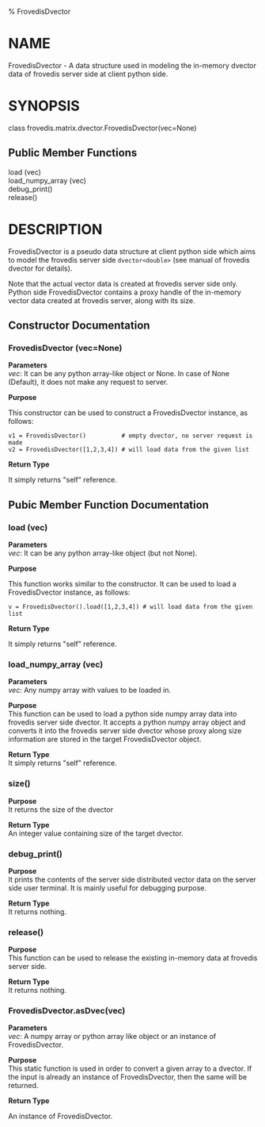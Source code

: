 % FrovedisDvector

# NAME

FrovedisDvector -  A data structure used in modeling the in-memory 
dvector data of frovedis server side at client python side. 

# SYNOPSIS

class frovedis.matrix.dvector.FrovedisDvector(vec=None)    

## Public Member Functions
load (vec)   
load_numpy_array (vec)     
debug_print()   
release()   

# DESCRIPTION

FrovedisDvector is a pseudo data structure at client python side 
which aims to model the frovedis server side `dvector<double>` 
(see manual of frovedis dvector for details).   

Note that the actual vector data is created at frovedis server side only. 
Python side FrovedisDvector contains a proxy handle of the in-memory vector 
data created at frovedis server, along with its size.   

## Constructor Documentation

### FrovedisDvector (vec=None)   
__Parameters__    
_vec_: It can be any python array-like object or None. 
In case of None (Default), it does not make any request to server.   

__Purpose__    

This constructor can be used to construct a FrovedisDvector instance, 
as follows:

    v1 = FrovedisDvector()          # empty dvector, no server request is made   
    v2 = FrovedisDvector([1,2,3,4]) # will load data from the given list   

__Return Type__    

It simply returns "self" reference.   

## Pubic Member Function Documentation

### load (vec)   
__Parameters__    
_vec_: It can be any python array-like object (but not None). 

__Purpose__    

This function works similar to the constructor. 
It can be used to load a FrovedisDvector instance, as follows:

    v = FrovedisDvector().load([1,2,3,4]) # will load data from the given list   

__Return Type__    

It simply returns "self" reference.   


### load_numpy_array (vec)   
__Parameters__    
_vec_:  Any numpy array with values to be loaded in.   

__Purpose__    
This function can be used to load a python side numpy array data into 
frovedis server side dvector. It accepts a python numpy array object 
and converts it into the frovedis server side dvector whose proxy 
along size information are stored in the target FrovedisDvector object.

__Return Type__    
It simply returns "self" reference.   

### size()
__Purpose__   
It returns the size of the dvector

__Return Type__   
An integer value containing size of the target dvector.   
 
### debug_print()  
__Purpose__    
It prints the contents of the server side distributed vector data on the server 
side user terminal. It is mainly useful for debugging purpose.

__Return Type__   
It returns nothing.    

### release()  
__Purpose__    
This function can be used to release the existing in-memory data at frovedis 
server side.

__Return Type__   
It returns nothing.    

### FrovedisDvector.asDvec(vec)
__Parameters__    
_vec_: A numpy array or python array like object or an instance of FrovedisDvector.    

__Purpose__   
This static function is used in order to convert a given array to a dvector.
If the input is already an instance of FrovedisDvector, then the same will be 
returned. 

__Return Type__   

An instance of FrovedisDvector.
